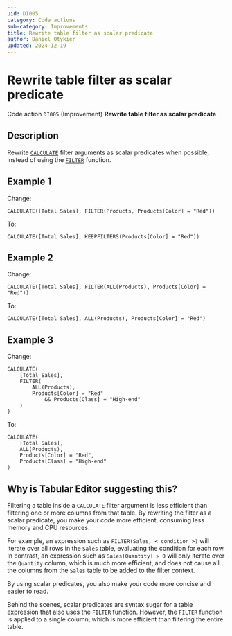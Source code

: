 ```yaml
---
uid: DI005
category: Code actions
sub-category: Improvements
title: Rewrite table filter as scalar predicate
author: Daniel Otykier
updated: 2024-12-19
---
```


# Rewrite table filter as scalar predicate

Code action `DI005` (Improvement) **Rewrite table filter as scalar predicate**

## Description

Rewrite [`CALCULATE`](https://dax.guide/CALCULATE) filter arguments as scalar predicates when possible, instead of using the [`FILTER`](https://dax.guide/FILTER) function.

## Example 1

Change:
```dax
CALCULATE([Total Sales], FILTER(Products, Products[Color] = "Red"))
```
To:
```dax
CALCULATE([Total Sales], KEEPFILTERS(Products[Color] = "Red"))
```

## Example 2

Change:
```dax
CALCULATE([Total Sales], FILTER(ALL(Products), Products[Color] = "Red"))
```
To:
```dax
CALCULATE([Total Sales], ALL(Products), Products[Color] = "Red")
```

## Example 3

Change:
```dax
CALCULATE(
    [Total Sales],
    FILTER(
        ALL(Products), 
        Products[Color] = "Red" 
            && Products[Class] = "High-end"
    )
)
```
To:
```dax
CALCULATE(
    [Total Sales], 
    ALL(Products),
    Products[Color] = "Red", 
    Products[Class] = "High-end"
)
```

## Why is Tabular Editor suggesting this?

Filtering a table inside a `CALCULATE` filter argument is less efficient than filtering one or more columns from that table. By rewriting the filter as a scalar predicate, you make your code more efficient, consuming less memory and CPU resources.

For example, an expression such as `FILTER(Sales, < condition >)` will iterate over all rows in the `Sales` table, evaluating the condition for each row. In contrast, an expression such as `Sales[Quantity] > 0` will only iterate over the `Quantity` column, which is much more efficient, and does not cause all the columns from the `Sales` table to be added to the filter context.

By using scalar predicates, you also make your code more concise and easier to read.

Behind the scenes, scalar predicates are syntax sugar for a table expression that also uses the `FILTER` function. However, the `FILTER` function is applied to a single column, which is more efficient than filtering the entire table.
